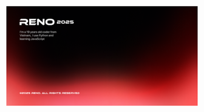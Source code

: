 <img title="Reno-banner" src="https://raw.githubusercontent.com/longstock/longstock/refs/heads/main/assets/banner.png">
